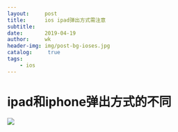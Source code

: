 ```yaml
---
layout:     post
title:      ios ipad弹出方式需注意
subtitle:   
date:       2019-04-19
author:     wk
header-img: img/post-bg-ioses.jpg
catalog: 	 true
tags:
    - ios
---
```

# ipad和iphone弹出方式的不同
![](https://ws3.sinaimg.cn/large/006tNc79ly1g274u32nszj30u00uin06.jpg)